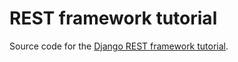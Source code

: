 # REST framework tutorial

Source code for the [Django REST framework tutorial][tut].

[tut]: http://www.django-rest-framework.org/tutorial/1-serialization